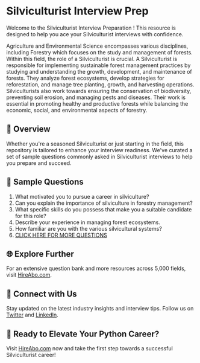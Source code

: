 # Silviculturist Interview Prep

Welcome to the Silviculturist Interview Preparation ! This resource is designed to help you ace your Silviculturist interviews with confidence.

Agriculture and Environmental Science encompasses various disciplines, including Forestry which focuses on the study and management of forests. Within this field, the role of a Silviculturist is crucial. A Silviculturist is responsible for implementing sustainable forest management practices by studying and understanding the growth, development, and maintenance of forests. They analyze forest ecosystems, develop strategies for reforestation, and manage tree planting, growth, and harvesting operations. Silviculturists also work towards ensuring the conservation of biodiversity, preventing soil erosion, and managing pests and diseases. Their work is essential in promoting healthy and productive forests while balancing the economic, social, and environmental aspects of forestry.

## 🚀 Overview

Whether you're a seasoned Silviculturist or just starting in the field, this repository is tailored to enhance your interview readiness. We've curated a set of sample questions commonly asked in Silviculturist interviews to help you prepare and succeed.

## 📝 Sample Questions

1. What motivated you to pursue a career in silviculture?
2. Can you explain the importance of silviculture in forestry management?
3. What specific skills do you possess that make you a suitable candidate for this role?
4. Describe your experience in managing forest ecosystems.
5. How familiar are you with the various silvicultural systems?
6. [CLICK HERE FOR MORE QUESTIONS](https://hireabo.com/job/10_2_7/Silviculturist)

## 🌐 Explore Further

For an extensive question bank and more resources across 5,000 fields, visit [HireAbo.com](https://www.hireabo.com).

## 📱 Connect with Us

Stay updated on the latest industry insights and interview tips. Follow us on [Twitter](https://twitter.com/hireabo) and [LinkedIn](https://www.linkedin.com/in/hire-abo-3609972a8/).

## 🚀 Ready to Elevate Your Python Career?

Visit [HireAbo.com](https://www.hireabo.com) now and take the first step towards a successful Silviculturist career!
